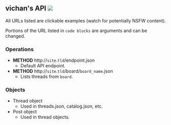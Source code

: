 ## vichan's API ![](https://r3c0d3x.github.io/chan-apis/priority_shields/vichan.svg)

All URLs listed are clickable examples (watch for potentially NSFW content).

Portions of the URL listed in `code blocks` are arguments and can be changed.

### Operations

* **METHOD** http://`site`.`tld`/endpoint.json
  - Default API endpoint.
* **METHOD** http://`site`.`tld`/board/`board_name`.json
  - Lists threads from ``board``.

### Objects

* Thread object
  - Used in threads.json, catalog.json, etc.
* Post object
  - Used in thread objects.